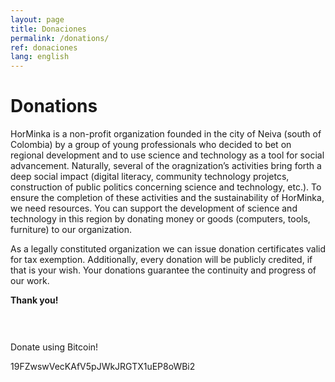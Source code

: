 ```yaml
---
layout: page
title: Donaciones
permalink: /donations/
ref: donaciones
lang: english
---
```


# Donations

HorMinka is a non-profit organization founded in the city of Neiva (south of Colombia) by a group of young professionals who decided to bet on regional development and to use science and technology as a tool for social advancement. Naturally, several of the oragnization’s activities bring forth a deep social impact (digital literacy, community technology projetcs, construction of public politics concerning science and technology, etc.). To ensure the completion of these activities and the sustainability of HorMinka, we need resources. You can support the development of science and technology in this region by donating money or goods (computers, tools, furniture) to our organization.

As a legally constituted organization we can issue donation certificates valid for tax exemption. Additionally, every donation will be publicly credited, if that is your wish. Your donations guarantee  the continuity and progress of our work.

**Thank you!**

<div class="col-md-12 text-center" style="padding-top: 30px;">
  <i class="fa fa-btc fa-3x" aria-hidden="true"></i>
  <p>Donate using Bitcoin!</p>
  <p>19FZwswVecKAfV5pJWkJRGTX1uEP8oWBi2</p>
</div>
